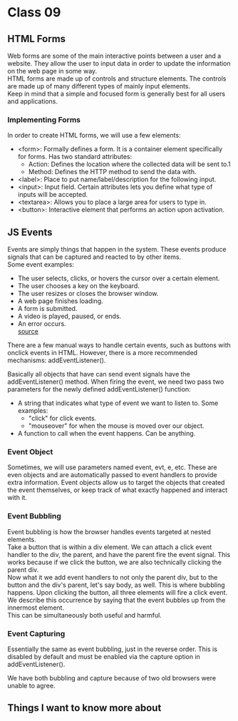 # Class 09

## HTML Forms

Web forms are some of the main interactive points between a user and a website. They allow the user to input data in order to update the information on the web page in some way.  
HTML forms are made up of controls and structure elements. The controls are made up of many different types of mainly input elements.  
Keep in mind that a simple and focused form is generally best for all users and applications.

### Implementing Forms

In order to create HTML forms, we will use a few elements:

- \<form>: Formally defines a form. It is a container element specifically for forms. Has two standard attributes:
  - Action: Defines the location where the collected data will be sent to.1
  - Method: Defines the HTTP method to send the data with.
- \<label>: Place to put name/label/description for the following input.
- \<input>: Input field. Certain attributes lets you define what type of inputs will be accepted.
- \<textarea>: Allows you to place a large area for users to type in.
- \<button>: Interactive element that performs an action upon activation.

## JS Events

Events are simply things that happen in the system. These events produce signals that can be captured and reacted to by other items.  
Some event examples:  

- The user selects, clicks, or hovers the cursor over a certain element.
- The user chooses a key on the keyboard.
- The user resizes or closes the browser window.
- A web page finishes loading.
- A form is submitted.
- A video is played, paused, or ends.
- An error occurs.  
[source](https://developer.mozilla.org/en-US/docs/Learn/JavaScript/Building_blocks/Events)

There are a few manual ways to handle certain events, such as buttons with onclick events in HTML. However, there is a more recommended mechanisms: addEventListener().

Basically all objects that have can send event signals have the addEventListener() method. When firing the event, we need two pass two parameters for the newly defined addEventListener() function:

- A string that indicates what type of event we want to listen to. Some examples:
  - "click" for click events.
  - "mouseover" for when the mouse is moved over our object.
- A function to call when the event happens. Can be anything.

### Event Object

Sometimes, we will use parameters named event, evt, e, etc. These are even objects and are automatically passed to event handlers to provide extra information. Event objects allow us to target the objects that created the event themselves, or keep track of what exactly happened and interact with it.

### Event Bubbling

Event bubbling is how the browser handles events targeted at nested elements.  
Take a button that is within a div element. We can attach a click event handler to the div, the parent, and have the parent fire the event signal. This works because if we click the button, we are also technically clicking the parent div.  
Now what it we add event handlers to not only the parent div, but to the button and the div's parent, let's say body, as well. This is where bubbling happens. Upon clicking the button, all three elements will fire a click event. We describe this occurrence by saying that the event bubbles up from the innermost element.  
This can be simultaneously both useful and harmful.

### Event Capturing

Essentially the same as event bubbling, just in the reverse order. This is disabled by default and must be enabled via the capture option in addEventListener().

We have both bubbling and capture because of two old browsers were unable to agree.

## Things I want to know more about
